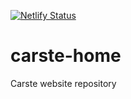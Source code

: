 
[![Netlify Status](https://api.netlify.com/api/v1/badges/30578b70-ae84-4419-b713-7f2e42cba5d0/deploy-status)](https://app.netlify.com/sites/laughing-noether-9595e6/deploys)

# carste-home
Carste website repository
